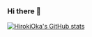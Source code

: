 ### Hi there 👋

[![HirokiOka's GitHub stats](https://github-readme-stats.vercel.app/api?username=HirokiOka)](https://github.com/anuraghazra/github-readme-stats)

